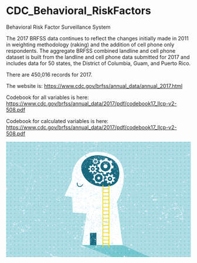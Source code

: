 # CDC_Behavioral_RiskFactors
Behavioral Risk Factor Surveillance System

The 2017 BRFSS data continues to reflect the changes initially made in 2011 in weighting methodology (raking) and the addition of cell phone only respondents. The aggregate BRFSS combined landline and cell phone dataset is built from the landline and cell phone data submitted for 2017 and includes data for 50 states, the District of Columbia, Guam, and Puerto Rico.

There are 450,016 records for 2017.

The website is: https://www.cdc.gov/brfss/annual_data/annual_2017.html

Codebook for all variables is here: https://www.cdc.gov/brfss/annual_data/2017/pdf/codebook17_llcp-v2-508.pdf

Codebook for calculated variables is here: https://www.cdc.gov/brfss/annual_data/2017/pdf/codebook17_llcp-v2-508.pdf


![Mental Health](behavioral-health-vs-mental-health.png)
